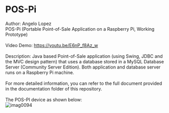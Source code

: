 # POS-Pi 
Author: Angelo Lopez<br/>
POS-Pi (Portable Point-of-Sale Application on a Raspberry Pi, Working Prototype)<br/><br/>
Video Demo: https://youtu.be/E6nP_f8Az_w <br><br>
Description: Java based Point-of-Sale application (using Swing, JDBC and the MVC design pattern) that uses a database stored in a MySQL Database Server (Community Server Edition). Both application and database server runs on a Raspberry Pi machine.<br/><br/>
For more detailed information, you can refer to the full document provided in the documentation folder of this repository.<br><br>
The POS-PI device as shown below:<br>
![imag0094](https://cloud.githubusercontent.com/assets/15631231/12640524/392a7096-c5a2-11e5-841d-b8c1f0aa71cd.jpg)

